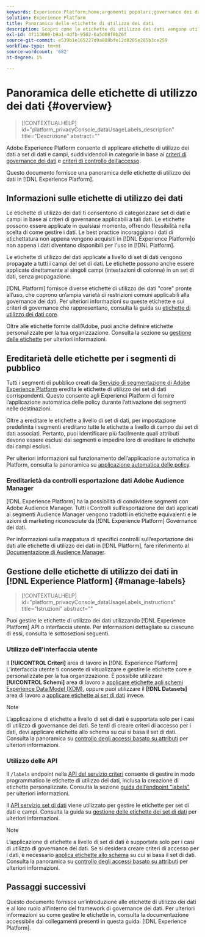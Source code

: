 ```yaml
---
keywords: Experience Platform;home;argomenti popolari;governance dei dati;etichetta di utilizzo dati api;servizio criteri api;panoramica etichette di utilizzo dati
solution: Experience Platform
title: Panoramica delle etichette di utilizzo dei dati
description: Scopri come le etichette di utilizzo dei dati vengono utilizzate per contribuire a rafforzare la conformità alla governance dei dati in Adobe Experience Platform.
exl-id: 4f113000-b9a1-4dfb-9502-6a5d08f0b26f
source-git-commit: e539b1e165227d9a888bfe12d8205e285b3ce259
workflow-type: tm+mt
source-wordcount: '682'
ht-degree: 1%

---
```


# Panoramica delle etichette di utilizzo dei dati {#overview}

>[!CONTEXTUALHELP]
>id="platform_privacyConsole_dataUsageLabels_description"
>title="Descrizione"
>abstract=""

Adobe Experience Platform consente di applicare etichette di utilizzo dei dati a set di dati e campi, suddividendoli in categorie in base ai [criteri di governance dei dati](../policies/overview.md) e [criteri di controllo dell’accesso](../../access-control/abac/ui/policies.md).

Questo documento fornisce una panoramica delle etichette di utilizzo dei dati in [!DNL Experience Platform].

## Informazioni sulle etichette di utilizzo dei dati

Le etichette di utilizzo dei dati ti consentono di categorizzare set di dati e campi in base ai criteri di governance applicabili a tali dati. Le etichette possono essere applicate in qualsiasi momento, offrendo flessibilità nella scelta di come gestire i dati. Le best practice incoraggiano i dati di etichettatura non appena vengono acquisiti in [!DNL Experience Platform]o non appena i dati diventano disponibili per l&#39;uso in [!DNL Platform].

Le etichette di utilizzo dei dati applicate a livello di set di dati vengono propagate a tutti i campi del set di dati. Le etichette possono anche essere applicate direttamente ai singoli campi (intestazioni di colonna) in un set di dati, senza propagazione.

[!DNL Platform] fornisce diverse etichette di utilizzo dei dati &quot;core&quot; pronte all’uso, che coprono un’ampia varietà di restrizioni comuni applicabili alla governance dei dati. Per ulteriori informazioni su queste etichette e sui criteri di governance che rappresentano, consulta la guida su [etichette di utilizzo dei dati core](reference.md).

Oltre alle etichette fornite dall’Adobe, puoi anche definire etichette personalizzate per la tua organizzazione. Consulta la sezione su [gestione delle etichette](#manage-labels) per ulteriori informazioni.

## Ereditarietà delle etichette per i segmenti di pubblico

Tutti i segmenti di pubblico creati da [Servizio di segmentazione di Adobe Experience Platform](../../segmentation/home.md) eredita le etichette di utilizzo dei set di dati corrispondenti. Questo consente agli Experienci Platform di fornire l’applicazione automatica delle policy durante l’attivazione dei segmenti nelle destinazioni.

Oltre a ereditare le etichette a livello di set di dati, per impostazione predefinita i segmenti ereditano tutte le etichette a livello di campo dai set di dati associati. Pertanto, puoi identificare più facilmente quali attributi devono essere esclusi dai segmenti e impedire loro di ereditare le etichette dai campi esclusi.

Per ulteriori informazioni sul funzionamento dell’applicazione automatica in Platform, consulta la panoramica su [applicazione automatica delle policy](../enforcement/auto-enforcement.md).

### Ereditarietà da controlli esportazione dati Adobe Audience Manager

[!DNL Experience Platform] ha la possibilità di condividere segmenti con Adobe Audience Manager. Tutti i Controlli sull’esportazione dei dati applicati ai segmenti Audience Manager vengono tradotti in etichette equivalenti e le azioni di marketing riconosciute da [!DNL Experience Platform] Governance dei dati.

Per informazioni sulla mappatura di specifici controlli sull’esportazione dei dati alle etichette di utilizzo dei dati in [!DNL Platform], fare riferimento al [Documentazione di Audience Manager](https://experienceleague.adobe.com/docs/audience-manager/user-guide/implementation-integration-guides/integration-experience-platform/aam-aep-audience-sharing.html#aam-data-export-control-in-aep).

## Gestione delle etichette di utilizzo dei dati in [!DNL Experience Platform] {#manage-labels}

>[!CONTEXTUALHELP]
>id="platform_privacyConsole_dataUsageLabels_instructions"
>title="Istruzioni"
>abstract=""

Puoi gestire le etichette di utilizzo dei dati utilizzando [!DNL Experience Platform] API o interfaccia utente. Per informazioni dettagliate su ciascuno di essi, consulta le sottosezioni seguenti.

### Utilizzo dell’interfaccia utente

Il **[!UICONTROL Criteri]** area di lavoro in [!DNL Experience Platform] L’interfaccia utente ti consente di visualizzare e gestire le etichette core e personalizzate per la tua organizzazione. È possibile utilizzare **[!UICONTROL Schemi]** area di lavoro a [applicare etichette agli schemi Experience Data Model (XDM)](../../xdm/tutorials/labels.md), oppure puoi utilizzare il **[!DNL Datasets]** area di lavoro a [applicare etichette ai set di dati](./user-guide.md) invece.

>[!NOTE]
>
>L’applicazione di etichette a livello di set di dati è supportata solo per i casi di utilizzo di governance dei dati. Se tenti di creare criteri di accesso per i dati, devi applicare etichette allo schema su cui si basa il set di dati. Consulta la panoramica su [controllo degli accessi basato su attributi](../../access-control/abac/overview.md) per ulteriori informazioni.

### Utilizzo delle API

Il `/labels` endpoint nella [API del servizio criteri](https://www.adobe.io/experience-platform-apis/references/policy-service/) consente di gestire in modo programmatico le etichette di utilizzo dei dati, inclusa la creazione di etichette personalizzate. Consulta la sezione [guida dell’endpoint &quot;labels&quot;](../api/labels.md) per ulteriori informazioni.

Il [API servizio set di dati](https://www.adobe.io/experience-platform-apis/references/dataset-service/) viene utilizzato per gestire le etichette per set di dati e campi. Consulta la guida su [gestione delle etichette dei set di dati](./dataset-api.md) per ulteriori informazioni.

>[!NOTE]
>
>L’applicazione di etichette a livello di set di dati è supportata solo per i casi di utilizzo di governance dei dati. Se si desidera creare criteri di accesso per i dati, è necessario [applica etichette allo schema](../../xdm/tutorials/labels.md) su cui si basa il set di dati. Consulta la panoramica su [controllo degli accessi basato su attributi](../../access-control/abac/overview.md) per ulteriori informazioni.

## Passaggi successivi

Questo documento fornisce un’introduzione alle etichette di utilizzo dei dati e al loro ruolo all’interno del framework di governance dei dati. Per ulteriori informazioni su come gestire le etichette in, consulta la documentazione accessibile dai collegamenti presenti in questa guida. [!DNL Experience Platform].
